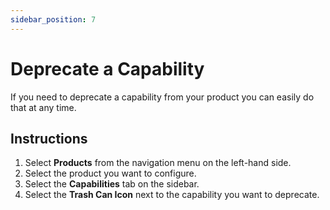 ```yaml
---
sidebar_position: 7
---
```


# Deprecate a Capability

If you need to deprecate a capability from your product you can easily do that
at any time.

## Instructions

1. Select **Products** from the navigation menu on the left-hand side.
2. Select the product you want to configure.
3. Select the **Capabilities** tab on the sidebar.
4. Select the **Trash Can Icon** next to the capability you want to deprecate.
